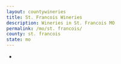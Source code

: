 ```yaml
---
layout: countywineries
title: St. Francois Wineries
description: Wineries in St. Francois MO
permalink: /mo/st. francois/
county: st. francois
state: mo
---
```

-
